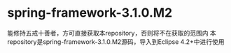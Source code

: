 # spring-framework-3.1.0.M2
能修持五戒十善者，方可直接获取本repository，否则将不在获取的范围内 本repository是spring-framework-3.1.0.M2源码，导入到Eclipse 4.2+中进行使用
